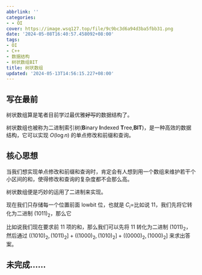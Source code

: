 ```yaml
---
abbrlink: ''
categories:
- - OI
cover: https://image.wsq127.top/file/9c9bc3d6a94d3ba5fbb31.png
date: '2024-05-08T16:40:57.458092+08:00'
tags:
- OI
- C++
- 数据结构
- 树状数组BIT
title: 树状数组
updated: '2024-05-13T14:56:15.227+08:00'
---
```

## 写在最前

树状数组算是笔者目前学过最优雅~~好写~~的数据结构了。

树状数组也被称为二进制索引树(**B**inary **I**ndexed **T**ree,**BIT**)，是一种高效的数据结构，它可以实现 $O(\log n)$ 的单点修改和前缀和查询。

## 核心思想

当我们想实现单点修改和前缀和查询时，肯定会有人想到用一个数组来维护若干个小区间的和，使得修改和查询的复杂度都不会那么高。

树状数组便是巧妙的运用了二进制来实现。

现在我们只存储每一个位置前面 lowbit 位，也就是 $C_i=$比如说 11，我们先将它转化为二进制 $(1011)_2$，那么它

比如说我们现在要求前 11 项的和，那么我们可以先将 11 转化为二进制 $(1011)_2$，然后通过 $((1010)_2,(1011)_2]+((1000)_2,(1010)_2]+((0000)_2,(1000)_2]$ 来求出答案。


## 未完成……
